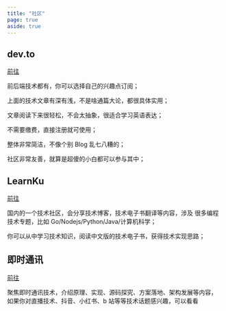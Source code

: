 ```yaml
---
title: "社区"
page: true
aside: true
---
```


## dev.to

[前往](https://dev.to/)

<LoadingPreviewCard url="https://dev.to/" />

前后端技术都有，你可以选择自己的兴趣点订阅；

上面的技术文章有深有浅，不是啥通篇大论，都很具体实用；

文章阅读下来很轻松，不会太抽象，很适合学习英语表达；

不需要缴费，直接注册就可使用；

整体非常简洁，不像个别 Blog 乱七八糟的；

社区非常友善，就算是超傻的小白都可以参与其中；

## LearnKu

[前往](https://learnku.com)

<LoadingPreviewCard url="https://learnku.com" />

国内的一个技术社区，会分享技术博客，技术电子书翻译等内容，涉及
很多编程技术专题，比如 Go/Nodejs/Python/Java/计算机科学；

你可以从中学习技术知识，阅读中文版的技术电子书，获得技术实现思路；

## 即时通讯

[前往](http://www.52im.net)

<LoadingPreviewCard url="http://www.52im.net" />

聚焦即时通讯技术，介绍原理、实现、源码探究、方案落地、架构发展等内容，
如果你对直播技术、抖音、小红书、b 站等等技术话题感兴趣，可以看看

<Giscus />
